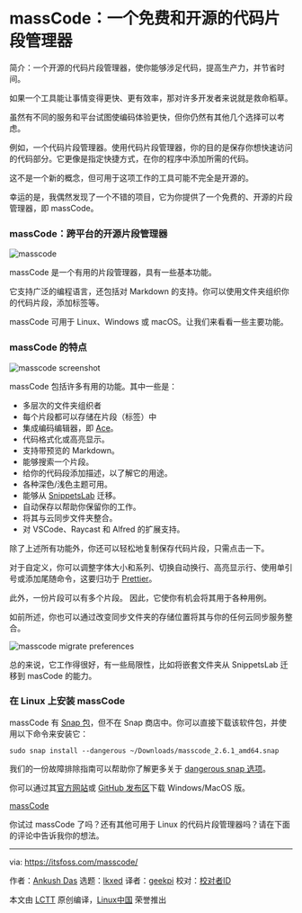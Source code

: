 [#]: subject: "massCode: A Free and Open-Source Code Snippet Manager"
[#]: via: "https://itsfoss.com/masscode/"
[#]: author: "Ankush Das https://itsfoss.com/author/ankush/"
[#]: collector: "lkxed"
[#]: translator: "geekpi"
[#]: reviewer: " "
[#]: publisher: " "
[#]: url: " "

massCode：一个免费和开源的代码片段管理器
======
简介：一个开源的代码片段管理器，使你能够涉足代码，提高生产力，并节省时间。

如果一个工具能让事情变得更快、更有效率，那对许多开发者来说就是救命稻草。

虽然有不同的服务和平台试图使编码体验更快，但你仍然有其他几个选择可以考虑。

例如，一个代码片段管理器。使用代码片段管理器，你的目的是保存你想快速访问的代码部分。它更像是指定快捷方式，在你的程序中添加所需的代码。

这不是一个新的概念，但可用于这项工作的工具可能不完全是开源的。

幸运的是，我偶然发现了一个不错的项目，它为你提供了一个免费的、开源的片段管理器，即 massCode。

### massCode：跨平台的开源片段管理器

![masscode][1]

massCode 是一个有用的片段管理器，具有一些基本功能。

它支持广泛的编程语言，还包括对 Markdown 的支持。你可以使用文件夹组织你的代码片段，添加标签等。

massCode 可用于 Linux、Windows 或 macOS。让我们来看看一些主要功能。

### massCode 的特点

![masscode screenshot][2]

massCode 包括许多有用的功能。其中一些是：

* 多层次的文件夹组织者
* 每个片段都可以存储在片段（标签）中
* 集成编码编辑器，即 [Ace][3]。
* 代码格式化或高亮显示。
* 支持带预览的 Markdown。
* 能够搜索一个片段。
* 给你的代码段添加描述，以了解它的用途。
* 各种深色/浅色主题可用。
* 能够从 [SnippetsLab][4] 迁移。
* 自动保存以帮助你保留你的工作。
* 将其与云同步文件夹整合。
* 对 VSCode、Raycast 和 Alfred 的扩展支持。

除了上述所有功能外，你还可以轻松地复制保存代码片段，只需点击一下。

对于自定义，你可以调整字体大小和系列、切换自动换行、高亮显示行、使用单引号或添加尾随命令，这要归功于 [Prettier][5]。

此外，一份片段可以有多个片段。 因此，它使你有机会将其用于各种用例。

如前所述，你也可以通过改变同步文件夹的存储位置将其与你的任何云同步服务整合。

![masscode migrate preferences][6]

总的来说，它工作得很好，有一些局限性，比如将嵌套文件夹从 SnippetsLab 迁移到 masCode 的能力。

### 在 Linux 上安装 massCode

massCode 有 [Snap 包][7]，但不在 Snap 商店中。你可以直接下载该软件包，并使用以下命令来安装它：

```
sudo snap install --dangerous ~/Downloads/masscode_2.6.1_amd64.snap
```

我们的一份故障排除指南可以帮助你了解更多关于 [dangerous snap 选项][8]。

你可以通过其[官方网站][9]或 [GitHub 发布区][10]下载 Windows/MacOS 版。

[massCode][11]

你试过 massCode 了吗？还有其他可用于 Linux 的代码片段管理器吗？请在下面的评论中告诉我你的想法。

--------------------------------------------------------------------------------

via: https://itsfoss.com/masscode/

作者：[Ankush Das][a]
选题：[lkxed][b]
译者：[geekpi](https://github.com/geekpi)
校对：[校对者ID](https://github.com/校对者ID)

本文由 [LCTT](https://github.com/LCTT/TranslateProject) 原创编译，[Linux中国](https://linux.cn/) 荣誉推出

[a]: https://itsfoss.com/author/ankush/
[b]: https://github.com/lkxed
[1]: https://itsfoss.com/wp-content/uploads/2022/07/masscode-screenshot-1.png
[2]: https://itsfoss.com/wp-content/uploads/2022/07/masscode-screenshot.png
[3]: https://github.com/ajaxorg/ace
[4]: https://apps.apple.com/us/app/snippetslab/id1006087419?mt=12
[5]: https://prettier.io/
[6]: https://itsfoss.com/wp-content/uploads/2022/07/masscode-migrate-preferences.jpg
[7]: https://itsfoss.com/install-snap-linux/
[8]: https://itsfoss.com/snap-metadata-signature-error/
[9]: https://masscode.io/
[10]: https://github.com/massCodeIO/massCode/releases/tag/v2.6.1
[11]: https://masscode.io/
